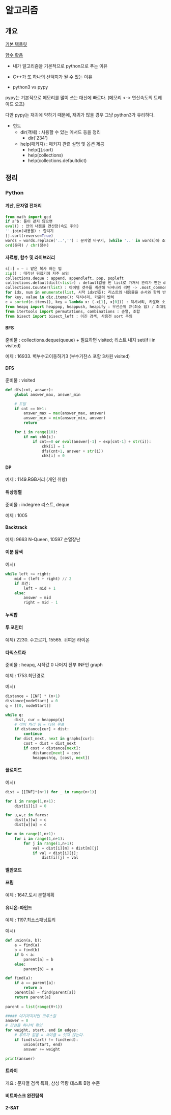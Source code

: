 # 알고리즘

## 개요

[기본 템플릿](BOJ/@@Template.py)

[함수 활용](BOJ/@@functions.py)

- 내가 알고리즘을 기본적으로 python으로 푸는 이유
- C++가 또 하나의 선택지가 될 수 있는 이유

- python3 vs pypy

pypy는 기본적으로 메모리를 많이 쓰는 대신에 빠르다. (메모리 <-> 연산속도의 트레이드 오프)

다만 pypy는 재귀에 약하기 때문에, 재귀가 많을 경우 그냥 python3가 유리하다.

- 힌트
  - dir(객체) : 사용할 수 있는 메서드 등을 정리
    - dir('234')
  - help(패키지) : 패키지 관련 설명 및 옵션 제공
    - help([].sort)
    - help(collections)
    - help(collections.defaultdict)

## 정리

### Python

#### 계산, 문자열 전처리

```python
from math import gcd
if a^b: 둘이 같지 않으면
eval() : 안의 내용을 연산함(속도 주의)
''.join(내용물) : 합치기
[].sort(reverse=True)
words = words.replace('..','') : 문자열 바꾸기, (while '..' in words)와 조합해서 엄청 많이 씀
ord(문자) / chr(정수)
```

#### 자료형, 함수 및 라이브러리

```python
s[:] = ~ : 얕은 복사 하는 법
zip() : 대각선 뒤집기에 자주 쓰임
collections.deque : append, appendleft, pop, popleft
collections.defaultdict(<list>) : default값을 빈 list로 가져서 관리가 편한 dictionary
collections.Counter(list) : 아이템 갯수를 계산해 딕셔너리 리턴 -> .most_common(순위)와 조합
for idx, num in enumerate(list, 시작 idx번호): 리스트의 내용물을 순서와 함께 반복
for key, value in dic.items(): 딕셔너리, 카운터 반복
c = sorted(c.items(), key = lambda x: (-x[1], x[0])) : 딕셔너리, 카운터 소트 예시
from heapq import heappop, heappush, heapify : 우선순위 큐(최소 힙) / 최대힙 : heappush(heap, -x), -heappop
from itertools import permutations, combinations : 순열, 조합
from bisect import bisect_left : 이진 검색, 사용전 sort 주의
```

#### BFS

준비물 : collections.deque(queue) + 필요하면 visited; 리스트 내지 set(if i in visited)

예제 : 16933. 벽부수고이동하기3 (부수기찬스 포함 3차원 visited)

#### DFS

준비물 : visited

```python
def dfs(cnt, answer):
    global answer_max, answer_min

    # 도달
    if cnt == N+1:
        answer_max = max(answer_max, answer)
        answer_min = min(answer_min, answer)
        return

    for i in range(10):
        if not chk[i]: 
            if cnt==0 or eval(answer[-1] + exp[cnt-1] + str(i)):
                chk[i] = 1
                dfs(cnt+1, answer + str(i)) 
                chk[i] = 0
```

#### DP

예제 : 1149.RGB거리 (개인 취향)

#### 위상정렬

준비물 : indegree 리스트, deque

예제 : 1005

#### Backtrack

예제: 9663 N-Queen, 10597 순열장난

#### 이분 탐색

예시)

```python
while left <= right:
    mid = (left + right) // 2
    if 조건:
        left = mid + 1
    else:
        answer = mid
        right = mid - 1
```

#### 누적합

#### 투 포인터

예제) 2230. 수고르기, 15565. 귀여운 라이온

#### 다익스트라

준비물 : heapq, 시작값 0 나머지 전부 INF인 graph

예제 : 1753.최단경로

예시)

```python
distance = [INF] * (n+1)
distance[nodeStart] = 0
q = [[0, nodeStart]]

while q:
    dist, cur = heappop(q)
    # 이미 처리 됨 = 다음 루프
    if distance[cur] < dist:
        continue
    for dist_next, next in graphs[cur]:
        cost = dist + dist_next
        if cost < distance[next]:
            distance[next] = cost
            heappush(q, [cost, next])
```

#### 플로이드

예시)

```python
dist = [[INF]*(n+1) for _ in range(n+1)]

for i in range(1,n+1):
    dist[i][i] = 0

for u,w,c in fares:
    dist[u][w] = c
    dist[w][u] = c

for m in range(1,n+1):
    for i in range(1,n+1):
        for j in range(1,n+1):
            val = dist[i][m] + dist[m][j]
            if val < dist[i][j]:
                dist[i][j] = val
```

#### 벨만포드

#### 프림

예제 : 1647_도시 분할계획

#### 유니온-파인드

예제 : 1197.최소스패닝트리

예시)

```python
def union(a, b):
    a = find(a)
    b = find(b)
    if b < a:
        parent[a] = b
    else:
        parent[b] = a

def find(a):
    if a == parent[a]:
        return a
    parent[a] = find(parent[a])
    return parent[a]
        
parent = list(range(V+1))     

##### 여기까지하면 크루스칼
answer = 0
# 간선을 하나씩 확인
for weight, start, end in edges:
    # 루트가 같음 = 사이클 = 잇지 않는다.
    if find(start) != find(end):
        union(start, end)
        answer += weight

print(answer)
```

#### 트라이

개요 : 문자열 검색 특화, 삼성 역량 테스트 B형 수준

#### 비트마스크 완전탐색

#### 2-SAT
